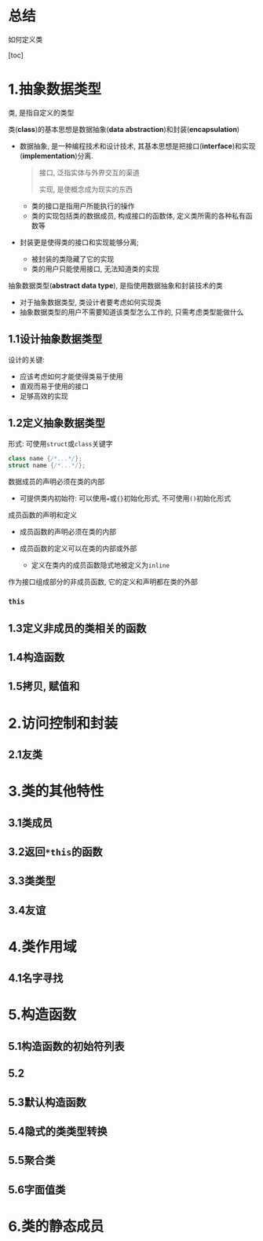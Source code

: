# 总结

如何定义类

[toc]

# 1.抽象数据类型

类, 是指自定义的类型

类(**class**)的基本思想是数据抽象(**data abstraction**)和封装(**encapsulation**)

* 数据抽象, 是一种编程技术和设计技术, 其基本思想是把接口(**interface**)和实现(**implementation**)分离.

  > 接口, 泛指实体与外界交互的渠道
  >
  > 实现, 是使概念成为现实的东西

  * 类的接口是指用户所能执行的操作
  * 类的实现包括类的数据成员, 构成接口的函数体, 定义类所需的各种私有函数等

* 封装更是使得类的接口和实现能够分离;

  * 被封装的类隐藏了它的实现
  * 类的用户只能使用接口, 无法知道类的实现

抽象数据类型(**abstract data type**), 是指使用数据抽象和封装技术的类

* 对于抽象数据类型, 类设计者要考虑如何实现类
* 抽象数据类型的用户不需要知道该类型怎么工作的, 只需考虑类型能做什么

## 1.1设计抽象数据类型

设计的关键: 

* 应该考虑如何才能使得类易于使用
* 直观而易于使用的接口
* 足够高效的实现

## 1.2定义抽象数据类型

形式: 可使用`struct`或`class`关键字  

```c++
class name {/*...*/};
struct name {/*...*/};
```

数据成员的声明必须在类的内部

* 可提供类内初始符: 可以使用`=`或`{}`初始化形式, 不可使用`()`初始化形式

成员函数的声明和定义

* 成员函数的声明必须在类的内部

* 成员函数的定义可以在类的内部或外部
  * 定义在类内的成员函数隐式地被定义为`inline`

作为接口组成部分的非成员函数, 它的定义和声明都在类的外部

### `this`



## 1.3定义非成员的类相关的函数

## 1.4构造函数

## 1.5拷贝, 赋值和

# 2.访问控制和封装

## 2.1友类

# 3.类的其他特性

## 3.1类成员

## 3.2返回`*this`的函数

## 3.3类类型

## 3.4友谊

# 4.类作用域

## 4.1名字寻找

# 5.构造函数

## 5.1构造函数的初始符列表

## 5.2

## 5.3默认构造函数

## 5.4隐式的类类型转换

## 5.5聚合类

## 5.6字面值类

# 6.类的静态成员